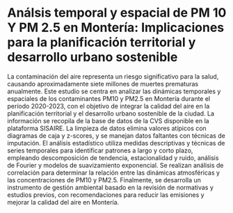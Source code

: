 # **Análsis temporal y espacial de PM 10 Y PM 2.5 en Montería: Implicaciones para la planificación territorial y desarrollo urbano sostenible**

La contaminación del aire representa un riesgo significativo para la salud, causando aproximadamente siete millones de muertes prematuras anualmente. Este estudio se centra en analizar las dinámicas temporales y espaciales de los contaminantes PM10 y PM2.5 en Montería durante el período 2020-2023, con el objetivo de integrar la calidad del aire en la planificación territorial y el desarrollo urbano sostenible de la ciudad. La información se recopila de la base de datos de la CVS disponible en la plataforma SISAIRE. La limpieza de datos elimina valores atípicos con diagramas de caja y z-scores, y se manejan datos faltantes con técnicas de imputación. El análisis estadístico utiliza medidas descriptivas y técnicas de series temporales para identificar patrones a largo y corto plazo, empleando descomposición de tendencia, estacionalidad y ruido, análisis de Fourier y modelos de suavizamiento exponencial. Se realizan análisis de correlación para determinar la relación entre las dinámicas atmosféricas y las concentraciones de PM10 y PM2.5. Finalmente, se desarrolla un instrumento de gestión ambiental basado en la revisión de normativas y estudios previos, con recomendaciones para reducir las emisiones y mejorar la calidad del aire en Montería.

```{tableofcontents}
```
